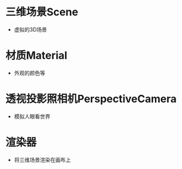 # 三维场景Scene
- 虚拟的3D场景
# 材质Material
- 外观的颜色等
# 透视投影照相机PerspectiveCamera
- 模拟人眼看世界
# 渲染器
- 将三维场景渲染在画布上